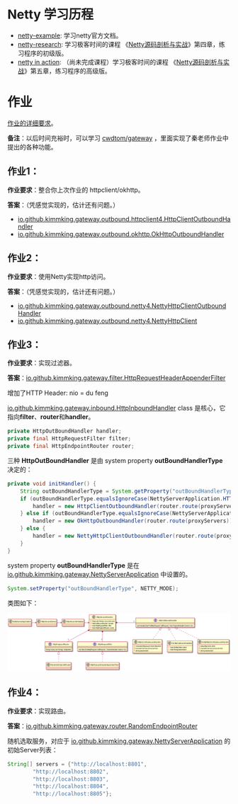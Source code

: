 # Netty 学习历程

- [netty-example](netty-example/index.md): 学习netty官方文档。
- [netty-research](netty-research/index.md): 学习极客时间的课程 《[Netty源码剖析与实战](https://time.geekbang.org/course/intro/100036701)》第四章，练习程序的初级版。
- [netty in action](netty-in-action.md): （尚未完成课程）学习极客时间的课程 《[Netty源码剖析与实战](https://time.geekbang.org/course/intro/100036701)》第五章，练习程序的高级版。



# 作业

[作业的详细要求](homework.md)。

**备注**：以后时间充裕时，可以学习 [cwdtom/gateway](https://github.com/cwdtom/gateway/blob/master/README-CN.md) ，里面实现了秦老师作业中提出的各种功能。

## 作业1：

**作业要求**：整合你上次作业的 httpclient/okhttp。

**答案**：（凭感觉实现的，估计还有问题。）

- [io.github.kimmking.gateway.outbound.httpclient4.HttpClientOutboundHandler](nio02/src/main/java/io/github/kimmking/gateway/outbound/httpclient4/HttpClientOutboundHandler.java)
- [io.github.kimmking.gateway.outbound.okhttp.OkHttpOutboundHandler](nio02/src/main/java/io/github/kimmking/gateway/outbound/okhttp/OkHttpOutboundHandler.java)



## 作业2：

**作业要求**：使用Netty实现http访问。

**答案**：（凭感觉实现的，估计还有问题。）

- [io.github.kimmking.gateway.outbound.netty4.NettyHttpClientOutboundHandler](nio02/src/main/java/io/github/kimmking/gateway/outbound/netty4/NettyHttpClientOutboundHandler.java)
- [io.github.kimmking.gateway.outbound.netty4.NettyHttpClient](nio02/src/main/java/io/github/kimmking/gateway/outbound/netty4/NettyHttpClient.java)



## 作业3：

**作业要求**：实现过滤器。

**答案**：[io.github.kimmking.gateway.filter.HttpRequestHeaderAppenderFilter](nio02/src/main/java/io/github/kimmking/gateway/filter/HttpRequestHeaderAppenderFilter.java)

增加了HTTP Header: nio = du feng



[io.github.kimmking.gateway.inbound.HttpInboundHandler](nio02/src/main/java/io/github/kimmking/gateway/inbound/HttpInboundHandler.java) class 是核心，它指向**filter**、**router**和**handler**。

```java
private HttpOutBoundHandler handler;
private final HttpRequestFilter filter;
private final HttpEndpointRouter router;
```

三种 **HttpOutBoundHandler** 是由 system property **outBoundHandlerType** 决定的：

```java
private void initHandler() {
    String outBoundHandlerType = System.getProperty("outBoundHandlerType", NettyServerApplication.HTTPCLIENT_MODE);
    if (outBoundHandlerType.equalsIgnoreCase(NettyServerApplication.HTTPCLIENT_MODE)) {
        handler = new HttpClientOutboundHandler(router.route(proxyServers));
    } else if (outBoundHandlerType.equalsIgnoreCase(NettyServerApplication.OKHTTP_MODE))  {
        handler = new OkHttpOutboundHandler(router.route(proxyServers));
    } else {
        handler = new NettyHttpClientOutboundHandler(router.route(proxyServers));
    }
}
```

system property **outBoundHandlerType** 是在[io.github.kimmking.gateway.NettyServerApplication](nio02/src/main/java/io/github/kimmking/gateway/NettyServerApplication.java) 中设置的。

```java
System.setProperty("outBoundHandlerType", NETTY_MODE);
```

类图如下：

![Class Diagram](nio02/assets/uml/class-diagram.png)

## 作业4：

**作业要求**：实现路由。

**答案**：[io.github.kimmking.gateway.router.RandomEndpointRouter](nio02/src/main/java/io/github/kimmking/gateway/router/RandomEndpointRouter.java)

随机选取服务，对应于 [io.github.kimmking.gateway.NettyServerApplication](nio02/src/main/java/io/github/kimmking/gateway/NettyServerApplication.java) 的初始Server列表：

```java
String[] servers = {"http://localhost:8801",
        "http://localhost:8802",
        "http://localhost:8803",
        "http://localhost:8804",
        "http://localhost:8805"};
```